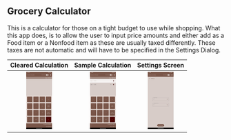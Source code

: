 ## Grocery Calculator

This is a calculator for those on a tight budget to use while shopping. What this app does, is to allow the user to input price amounts and either add as a Food item or a Nonfood item as these are usually taxed differently. These taxes are not automatic and will have to be specified in the Settings Dialog.

|                     Cleared Calculation                      |                      Sample Calculation                      |                           Settings Screen                    |
| :----------------------------------------------------------: | :----------------------------------------------------------: | :----------------------------------------------------------: |
|              <img src="screenshot_cleared.png" width="60"/>             |         <img src ="screenshot_smallCalculation.png" width="60"/>        |             <img src="screenshot_Settings.png" width="60"/>             |





